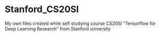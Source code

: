 # Stanford_CS20SI
My own files created while self studying course CS20SI "Tensorflow for Deep Learning Research" from Stanford university
